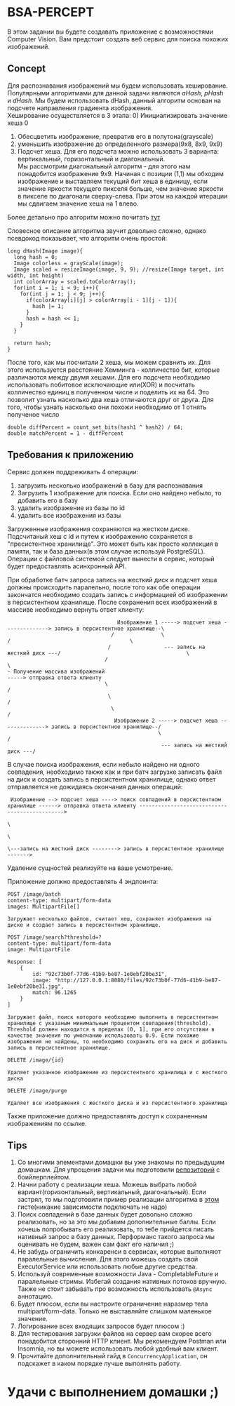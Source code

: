 # BSA-PERCEPT
В этом задании вы будете создавать приложение с возможностями Computer Vision. Вам предстоит создать веб сервис для поиска похожих изображений.

## Concept

Для распознавания изображений мы будем использовать хеширование. Популярными алгоритмами для данной задачи являются *aHash*, *pHash* и *dHash*. Мы будем использовать dHash, данный алгоритм основан на подсчете направления градиента изображения.  
Хеширование осуществляется в 3 этапа:
0) Инициализировать значение хеша 0
1) Обесцветить изображение, превратив его в полутона(grayscale)
2) уменьшить изображение до определенного размера(9x8, 8x9, 9x9)
3) Подсчет хеша. Для его подсчета можно использовать 3 варианта: вертикальный, горизонтальный и диагональный.   
Мы рассмотрим диагональный алгоритм - для этого нам понадобится изображение 9х9. Начиная с позиции (1,1) мы обходим изображение и выставляем текущий бит хеша в единицу, если значение яркости текущего пикселя больше, чем значение яркости в пикселе по диагонали сверху-слева. При этом на каждой итерации мы сдвигаем значение хеша на 1 влево.

Более детально про алгоритм можно почитать [тут](http://hackerfactor.com/blog/?/archives/529-Kind-of-Like-That.html)

Словесное описание алгоритма звучит довольно сложно, однако псевдокод показывает, что алгоритм очень простой:

```
long dHash(Image image){
  long hash = 0;
  Image colorless = grayScale(image);
  Image scaled = resizeImage(image, 9, 9); //resize(Image target, int width, int height)
  int colorArray = scaled.toColorArray();
  for(int i = 1; i < 9; i++){
    for(int j = 1; j < 9; j++){
      if(colorArray[i][j] > colorArray[i - 1][j - 1]){
        hash |= 1;
      }
      hash = hash << 1;
    }
  }

  return hash;  
}
```

После того, как мы посчитали 2 хеша, мы можем сравнить их. Для этого используется расстояние Хемминга - колличество бит, которые различаются между двумя хешами. Для его подсчета необходимо использовать побитовое исключающие или(XOR) и посчитать колличество единиц в полученном числе и поделить их на 64. Это позволит узнать насколько два хеша отличаются друг от друга. Для того, чтобы узнать насколько они похожи необходимо от 1 отнять полученое число 
```
double diffPercent = count_set_bits(hash1 ^ hash2) / 64;
double matchPercent = 1 - diffPercent
```

## Требования к приложению

Сервис должен поддреживать 4 операции:
1) загрузить несколько изображений в базу для распознавания
2) Загрузить 1 изображение для поиска. Если оно найдено небыло, то добавить его в базу
3) удалить изображение из базы по id
4) удалить все изображения из базы

Загруженные изображения сохраняются на жестком диске. Подсчитаный хеш с id и путем к изображению сохраняется в "пресистентное хранилище". 
Это может быть как просто коллекция в памяти, так и база данных(в этом случае используй PostgreSQL).  
Операции с файловой системой следует вынести в сервис, который будет предоставлять асинхронный API.

При обработке батч запроса запись на жесткий диск и подсчет хеша должны происходить паралельно, после того как обе операции закончатся необходимо создать запись с информацией об изображении в персистентном хранилище. После сохранения всех изображений в массиве необходимо вернуть ответ клиенту:
```
                                   Изображение 1 -----> подсчет хеша --------------> запись в персистентное хранилище--\ 
                                 /               \                               /                                      \                   
                                /                 --- запись на жесткий диск ---/                                        \
                               /                                                                                          \
- Получение массива изображений                                                                                           -----> отправка ответа клиенту
                               \                                                                                         /
                                \                                                                                       /
                                 \                                                                                     /
                                  Изображение 2 -----> подсчет хеша --------------> запись в персистентное хранилище--/ 
                                                \                               /
                                                 --- запись на жесткий диск ---/
``` 

В случае поиска изображения, если небыло найдено ни одного совпадения, необходимо также как и при батч загрузке записать файл на диск и создать запись в персистентном хранилище, однако ответ отправляется не дожидаясь окончания данных операций:
```
 Изображение --> подсчет хеша ----> поиск совпадений в персистентном хранилище ------> отправка ответа клиенту ---------------------------------------------->
                                                                              \
                                                                               \                                                                                                                                                         
                                                                                \---запись на жесткий диск --------> запись в персистентное хранилище ------->
```

Удаление сущностей реализуйте на ваше усмотрение.

Приложение должно предоставлять 4 эндпоинта:
```
POST /image/batch
content-type: multipart/form-data
images: MultipartFile[]

Загружает несколько файлов, считает хеш, сохраняет изображения на диске и создает запись в персистентном хранилище.

POST /image/search?threshold=?
content-type: multipart/form-data
image: MultipartFile

Response: [
    {
        id: "92c73b0f-77d6-41b9-be87-1e0ebf20be31",
        image: "http://127.0.0.1:8080/files/92c73b0f-77d6-41b9-be87-1e0ebf20be31.jpg",
        match: 96.1265
    }
]

Загружает файл, поиск которого необходимо выполнить в персистентном хранилище с указаным минимальным процентом совпадения(threshold). Threshold должен находится в пределах (0, 1], при его отсутствии в качестве значения по умолчанию использовать 0.9. Если похожие изображения не найдены, то необходимо сохранить его на диск и добавить запись в персистентное хранилище.

DELETE /image/{id}

Удаляет указанное изображение из персистентного хранилища и с жесткого диска

DELETE /image/purge

Удаляет все изображения с жесткого диска и из персистентного хранилища
```
Также приложение должно предоставлять доступ к сохраненным изображениям по ссылке.

## Tips
1) Со многими элементами домашки вы уже знакомы по предыдущим домашкам. Для упрощения задачи мы подготовили [репозиторий](https://github.com/klesogor/bsa-java-concurrency-template) с боийлерплейтом.  
2) Начни работу с реализации хеша. Можешь выбрать любой вариант(горизонтальный, вертикальный, диагональный). Если застрял, то мы подготовили пример реализации алгоритма в [этом](https://gist.github.com/klesogor/0254ec5cf61067b9d7afba8e58d0b02e) гисте(никакие зависимости подключать не надо)
3) Поиск совпадений в базе данных будет довольно сложно реализовать, но за это мы добавим дополнительные баллы. Если хочешь попробывать его реализовать, то тебе прийдется писать нативный запрос в базу данных. Перформанс такого запроса мы оценивать не будем, важен сам факт его наличия ;)
4) Не забудь ограничить конкаренси в сервисах, которые выполняют паралельные вычисления. Для этого можешь создать свой ExecutorService или использовать любые другие средства.
5) Используй современные возможности Java - CompletableFuture и паралельные стримы. Избегай создания нативных потоков вручную. Также не стоит забывать про возможность использовать `@Async` аннотацию.  
6) Будет плюсом, если вы настроите ограничение наразмер тела multipart/form-data. Только не выставляйте слишком маленькое значение.
7) Логирование всех входящих запросов будет плюсом :)
8) Для тестирования загрузки файлов на сервер вам скорее всего понадобится сторонний HTTP клиент. Мы рекомендуем Postman или Insomnia, но вы можете использовать любой удобный вам клиент.
9) Прочитайте дополнительный гайд в `ConcurrencyApplication`, он подскажет в каком порядке лучше выполнять работу.

# Удачи с выполнением домашки ;)